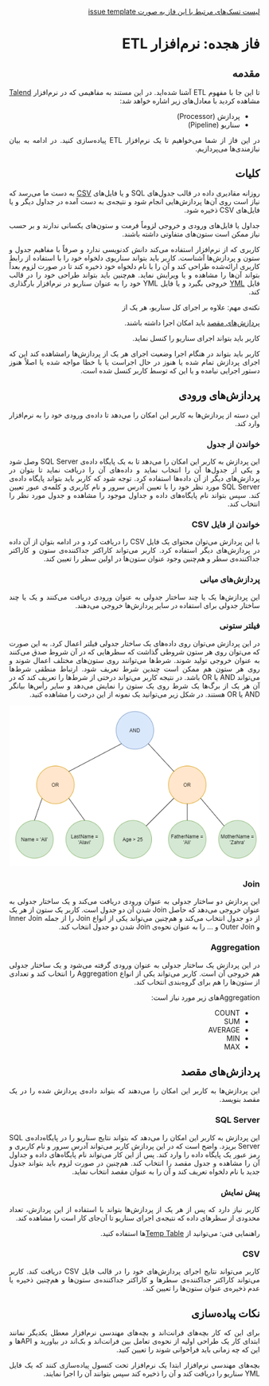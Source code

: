 <div dir="rtl" align='justify'>

[لیست تسک‌های مرتبط با این فاز به صورت issue template](issue-template-Phase18.md)

# فاز هجده: نرم‌افزار ETL

## مقدمه
تا این جا با مفهوم
ETL
آشنا شده‌اید. در این مستند به مفاهیمی که در نرم‌افزار
[Talend](https://talend.com)
مشاهده کردید با معادل‌های زیر اشاره خواهد شد:
- پردازش‌
(Processor)
- سناریو
(Pipeline)

 در این فاز از شما می‌خواهیم تا یک نرم‌افزار
ETL
پیاده‌سازی کنید. در ادامه به بیان نیازمندی‌ها می‌پردازیم.

## کلیات
روزانه مقادیری داده در قالب جدول‌های
SQL
و یا فایل‌های
[CSV](https://en.wikipedia.org/wiki/Comma-separated_values)
به دست ما می‌رسد که نیاز است روی آن‌ها پردازش‌هایی انجام شود و نتیجه‌ی به دست آمده در جداول دیگر و یا فایل‌های
CSV
ذخیره شود.

جداول یا فایل‌های ورودی و خروجی لزوماً فرمت و ستون‌های یکسانی ندارند و بر حسب نیاز ممکن است ستون‌های متفاوتی داشته باشند.

کاربری که از نرم‌افزار استفاده می‌کند دانش کدنویسی ندارد و صرفاً با مفاهیم جدول و ستون و پردازش‌ها آشناست. کاربر باید بتواند سناریوی دلخواه خود را با استفاده از رابط کاربری ارائه‌شده طراحی کند و آن را با نام دلخواه خود ذخیره کند تا در صورت لزوم بعداً بتواند آن‌ها را مشاهده و یا ویرایش نماید. هم‌چنین باید بتواند طراحی خود را در قالب فایل
[YML](https://en.wikipedia.org/wiki/YAML)
خروجی بگیرد و یا فایل
YML
خود را به عنوان سناریو در نرم‌افزار بارگذاری کند.

نکته‌ی مهم: علاوه بر اجرای کل سناریو، هر یک از

[پردازش‌های مقصد](#پردازش‌های-مقصد)
باید امکان اجرا داشته باشند.

کاربر باید بتواند اجرای سناریو را کنسل نماید.

کاربر باید بتواند در هنگام اجرا وضعیت اجرای هر یک از پردازش‌ها رامشاهده کند این که اجرای پردازش تمام شده یا هنوز در حال اجراست یا با خطا مواجه شده یا اصلاً هنوز دستور اجرایی نیامده و یا این که توسط کاربر کنسل شده است.

## پردازش‌های ورودی
این دسته از پردازش‌ها به کاربر این امکان را می‌دهد تا داده‌ی ورودی خود را به نرم‌افزار وارد کند.

### خواندن از جدول
این پردازش به کاربر این امکان را می‌دهد تا به یک پایگاه داده‌ی
SQL Server
وصل شود و یکی از جدول‌ها آن را انتخاب نماید و داده‌های آن را دریافت نماید تا بتوان در پردازش‌های دیگر از آن داده‌ها استفاده کرد. توجه شود که کاربر باید بتواند پایگاه داده‌ی
SQL Server
مورد نظر خود را با تعیین آدرس سرور و نام کاربری و کلمه‌ی عبور تعیین کند. سپس بتواند نام پایگاه‌های داده و جداول موجود را مشاهده و جدول مورد نظر را انتخاب کند.

### خواندن از فایل CSV
با این پردازش می‌توان محتوای یک فایل 
CSV
را دریافت کرد و در ادامه بتوان از آن داده در پردازش‌های دیگر استفاده کرد. کاربر می‌تواند کاراکتر جداکننده‌ی ستون و کاراکتر جداکننده‌ی سطر و هم‌چنین وجود عنوان ستون‌ها در اولین سطر را تعیین کند.

### پردازش‌های میانی
این پردازش‌ها یک یا چند ساختار جدولی به عنوان ورودی دریافت می‌کنند و یک یا چند ساختار جدولی برای استفاده در سایر پردازش‌ها خروجی می‌دهند.

### فیلتر ستونی
در این پردازش می‌توان روی داده‌های یک ساختار جدولی فیلتر اعمال کرد. به این صورت که می‌توان روی هر ستون شروطی گذاشت که سطرهایی که در آن شروط صدق می‌کنند به عنوان خروجی تولید شوند. شرط‌ها می‌توانند روی ستون‌های مختلف اعمال شوند و روی هر ستون هم ممکن است چندین شرط تعریف شود. ارتباط منطقی شرط‌ها می‌تواند
AND
یا
OR
باشد. در نتیجه کاربر می‌تواند درختی از شرط‌ها را تعریف کند که در آن هر یک از برگ‌ها یک شرط روی یک ستون را نمایش می‌دهد و سایر رأس‌ها بیانگر
AND
یا
OR
هستند. در شکل زیر می‌توانید یک نمونه از این درخت را مشاهده کنید.

![Conditions tree](./images/conditions-tree.png)

### Join
این پردازش دو ساختار جدولی به عنوان ورودی دریافت می‌کند و یک ساختار جدولی به عنوان خروجی می‌دهد که حاصل
Join
شدن آن دو جدول است. کاربر یک ستون از هر یک از دو جدول انتخاب می‌کند و هم‌چنین می‌تواند یکی از انواع
Join
را از جمله
Inner Join
و
Outer Join
و ... را به عنوان نحوه‌ی
Join
شدن دو جدول انتخاب کند.

### Aggregation
در این پردازش یک ساختار جدولی به عنوان ورودی گرفته می‌شود و یک ساختار جدولی هم خروجی آن است. کاربر می‌تواند یکی از انواع
Aggregation
را انتخاب کند و تعدادی از ستون‌ها را هم برای گروه‌بندی انتخاب کند.

Aggregationهای
زیر مورد نیاز است:
- COUNT
- SUM
- AVERAGE
- MIN
- MAX

## پردازش‌های مقصد
این پردازش‌ها به کاربر این امکان را می‌دهند که بتواند داده‌ی پردازش شده را در یک مقصد بنویسد.

### SQL Server
این پردازش به کاربر این امکان را می‌دهد که بتواند نتایج سناریو را در پایگاه‌داده‌ی
SQL Server
بریزد. واضح است که در این پردازش کاربر می‌تواند آدرس سرور و نام کاربری و رمز عبور یک پایگاه داده را وارد کند. پس از این کار می‌تواند نام پایگاه‌های داده و جداول آن را مشاهده و جدول مقصد را انتخاب کند. هم‌چنین در صورت لزوم باید بتواند جدول جدید با نام دلخواه تعریف کند و آن را به عنوان مقصد انتخاب نماید.

### پیش نمایش
کاربر نیاز دارد که پس از هر یک از پردازش‌ها بتواند با استفاده از این پردازش، تعداد محدودی از سطرهای داده که نتیجه‌ی اجرای سناریو تا آن‌جای کار است را مشاهده کند.

راهنمایی فنی: می‌توانید از
[Temp Table](https://codingsight.com/introduction-to-temporary-tables-in-sql-server)ها
استفاده کنید.

### CSV
کاربر می‌تواند نتایج اجرای پردازش‌های خود را در قالب فایل
CSV
دریافت کند. کاربر می‌تواند کاراکتر جداکننده‌ی سطرها و کاراکتر جداکننده‌ی ستون‌ها و هم‌چنین ذخیره یا عدم ذخیره‌ی عنوان ستون‌ها را تعیین کند.


## نکات پیاده‌سازی
برای این که کار بچه‌های فرانت‌اند و بچه‌های مهندسی نرم‌افزار معطل یکدیگر نمانند ابتدای کار یک طراحی اولیه از نحوه‌ی تعامل بین
فرانت‌اند و بک‌اند در بیاورید و
APIها
و این که چه زمانی باید فراخوانی شوند را تعیین کنید.

بچه‌های مهندسی نرم‌افزار ابتدا یک نرم‌افزار تحت کنسول پیاده‌سازی کنند که یک فایل
YML
سناریو را دریافت کند و آن را ذخیره کند سپس بتوانند آن را اجرا نمایند.
</div>
